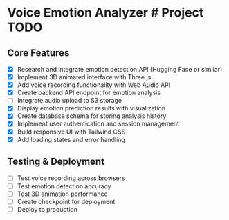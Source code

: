 # Voice Emotion Analyzer # Project TODO

## Core Features
- [x] Research and integrate emotion detection API (Hugging Face or similar)
- [x] Implement 3D animated interface with Three.js
- [x] Add voice recording functionality with Web Audio API
- [x] Create backend API endpoint for emotion analysis
- [ ] Integrate audio upload to S3 storage
- [x] Display emotion prediction results with visualization
- [x] Create database schema for storing analysis history
- [x] Implement user authentication and session management
- [x] Build responsive UI with Tailwind CSS
- [x] Add loading states and error handling

## Testing & Deployment
- [ ] Test voice recording across browsers
- [ ] Test emotion detection accuracy
- [ ] Test 3D animation performance
- [ ] Create checkpoint for deployment
- [ ] Deploy to production
